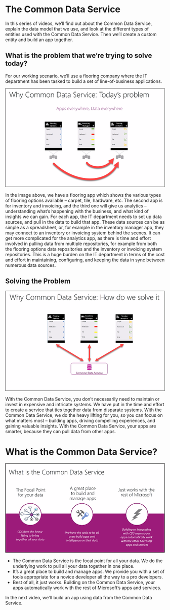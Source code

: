 <properties
   pageTitle="The Common Data Servic: Overview | Microsoft PowerApps"
   description="An overview of this powerful way to store and model data"
   services=""
   suite="powerapps"
   documentationCenter="na"
   authors="v-brbene"
   manager="anneta"
   editor=""
   tags=""
   featuredVideoId="TBD"
   courseDuration="4m"/>

<tags
   ms.service="powerapps"
   ms.devlang="na"
   ms.topic="get-started-article"
   ms.tgt_pltfrm="na"
   ms.workload="na"
   ms.date="6/9/2017"
   ms.author="v-brbene"/>

# The Common Data Service
In this series of videos, we’ll find out about the Common Data Service, explain the data model that we use, and look at the different types of entities used with the Common Data Service. Then we’ll create a custom entity and build an app together. 


## What is the problem that we’re trying to solve today?
For our working scenario, we’ll use a flooring company where the IT department has been tasked to build a set of line-of-business applications. 

![Line-of-business apps](./media/learning-common-data-service-overview/scenario-problem.png)

In the image above, we have a flooring app which shows the various types of flooring options available – carpet, tile, hardware, etc. The second app is for inventory and invoicing, and the third one will give us analytics – understanding what’s happening with the business, and what kind of insights we can gain. For each app, the IT department needs to set up data sources, and pull in the data to build that app. These data sources can be as simple as a spreadsheet, or, for example in the inventory manager app, they may connect to an inventory or invoicing system behind the scenes. It can get more complicated for the analytics app, as there is time and effort involved in pulling data from multiple repositories, for example from both the flooring options data repositories and the inventory or invoicing system repositories. This is a huge burden on the IT department in terms of the cost and effort in maintaining, configuring, and keeping the data in sync between numerous data sources.

## Solving the Problem

![Common Data Service diagram](./media/learning-common-data-service-overview/scenario-solving.png)

With the Common Data Service, you don’t necessarily need to maintain or invest in expensive and intricate systems. We have put in the time and effort to create a service that ties together data from disparate systems. With the Common Data Service, we do the heavy lifting for you, so you can focus on what matters most – building apps, driving compelling experiences, and gaining valuable insights. With the Common Data Service, your apps are smarter, because they can pull data from other apps. 

# What is the Common Data Service?

![What is the Common Data Service](./media/learning-common-data-service-overview/what-is-cds.png)

- The Common Data Service is the focal point for all your data. We do the underlying work to pull all your data together in one place. 
- It’s a great place to build and manage apps. We provide you with a set of tools appropriate for a novice developer all the way to a pro developers. 
- Best of all, it just works. Building on the Common Data Service, your apps automatically work with the rest of Microsoft’s apps and services. 

In the next video, we'll build an app using data from the Common Data Service.
